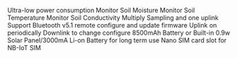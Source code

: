 Ultra-low power consumption
Monitor Soil Moisture
Monitor Soil Temperature
Monitor Soil Conductivity
Multiply Sampling and one uplink
Support Bluetooth v5.1 remote configure and update firmware
Uplink on periodically
Downlink to change configure
8500mAh Battery or Built-in 0.9w Solar Panel/3000mA Li-on Battery for long term use
Nano SIM card slot for NB-IoT SIM
